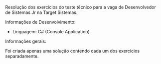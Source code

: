 Resolução dos exercícios do teste técnico para a vaga de Desenvolvedor de Sistemas Jr na Target Sistemas.

<p> Informações de Desenvolvimento: </p>
<ul>
  <li>Linguagem: C# (Console Application)</li>
</ul>

<p>Informações gerais:</p>
<p>Foi criada apenas uma solução contendo cada um dos exercícios separadamente.</p>
